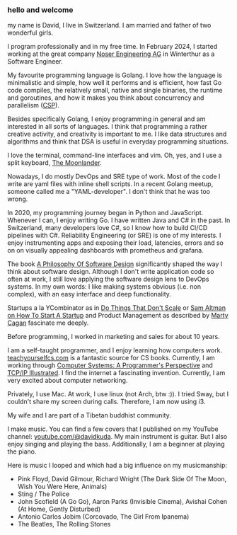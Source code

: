 ### hello and welcome

my name is David, I live in Switzerland.
I am married and father of two wonderful girls.


I program professionally and in my free time.
In February 2024, I started working at the great company [Noser Engineering AG](https://www.noser.com/) in Winterthur as a Software Engineer.

My favourite programming language is Golang.
I love how the language is minimalistic and simple, how well it performs and is efficient, how fast Go code compiles, the relatively small, native and single binaries, the runtime and goroutines, and how it makes you think about concurrency and parallelism ([CSP](https://en.wikipedia.org/wiki/Communicating_sequential_processes)).

Besides specifically Golang, I enjoy programming in general and am interested in all sorts of languages.
I think that programming a rather creative activity, and creativity is important to me.
I like data structures and algorithms and think that DSA is useful in everyday programming situations.

I love the terminal, command-line interfaces and vim.
Oh, yes, and I use a split keyboard, [The Moonlander](https://www.zsa.io/moonlander).

Nowadays, I do mostly DevOps and SRE type of work.
Most of the code I write are yaml files with inline shell scripts.
In a recent Golang meetup, someone called me a "YAML-developer".
I don't think that he was too wrong.

In 2020, my programming journey began in Python and JavaScript.
Whenever I can, I enjoy writing Go.
I have written Java and C# in the past.
In Switzerland, many developers love C#, so I know how to build CI/CD pipelines with C#.
Reliability Engineering (or SRE) is one of my interests.
I enjoy instrumenting apps and exposing their load, latencies, errors and so on on visually appealing dashboards with prometheus and grafana.

The book [A Philosophy Of Software Design](https://web.stanford.edu/~ouster/cgi-bin/book.php) significantly shaped the way I think about software design.
Although I don't write application code so often at work, I still love applying the software design lens to DevOps systems.
In my own words:
I like making systems obvious (i.e. non complex), with an easy interface and deep functionality.

Startups a la YCombinator as in [Do Things That Don't Scale](https://www.paulgraham.com/ds.html) or [Sam Altman on How To Start A Startup](https://www.youtube.com/watch?v=CBYhVcO4WgI) and Product Management as described by [Marty Cagan](https://www.lennysnewsletter.com/p/the-nature-of-product-marty-cagan) fascinate me deeply.

Before programming, I worked in marketing and sales for about 10 years.

I am a self-taught programmer, and I enjoy learning how computers work.
[teachyourselfcs.com](www.teachyourselfcs.com) is a fantastic source for CS books.
Currently, I am working through [Computer Systems: A Programmer's Perspective](https://csapp.cs.cmu.edu/) and [TCP/IP Illustrated](https://en.wikipedia.org/wiki/TCP/IP_Illustrated).
I find the internet a fascinating invention.
Currently, I am very excited about computer networking.

Privately, I use Mac.
At work, I use linux (not Arch, btw :)).
I tried Sway, but I couldn't share my screen during calls.
Therefore, I am now using i3.

My wife and I are part of a Tibetan buddhist community.

I make music.
You can find a few covers that I published on my YouTube channel: [youtube.com/@davidkuda](https://youtube.com/@davidkuda).
My main instrument is guitar.
But I also enjoy singing and playing the bass.
Additionally, I am a beginner at playing the piano.

Here is music I looped and which had a big influence on my musicmanship:

- Pink Floyd, David Gilmour, Richard Wright (The Dark Side Of The Moon, Wish You Were Here, Animals)
- Sting / The Police
- John Scofield (A Go Go), Aaron Parks (Invisible Cinema), Avishai Cohen (At Home, Gently Disturbed)
- Antonio Carlos Jobim (Corcovado, The Girl From Ipanema)
- The Beatles, The Rolling Stones
